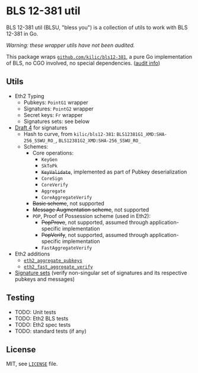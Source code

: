 # BLS 12-381 util

BLS 12-381 util (BLSU, "bless you") is a collection of utils to work with BLS 12-381 in Go.

*Warning: these wrapper utils have not been audited.*

This package wraps [`github.com/kilic/bls12-381`](https://github.com/kilic/bls12-381), 
a pure Go implementation of BLS, no CGO involved, no special dependencies. ([audit info](https://github.com/kilic/bls12-381/issues/19))

## Utils

- Eth2 Typing
  - Pubkeys: `PointG1` wrapper
  - Signatures: `PointG2` wrapper
  - Secret keys: `Fr` wrapper
  - Signatures sets: see below
- [Draft 4](https://datatracker.ietf.org/doc/html/draft-irtf-cfrg-bls-signature-04) for signatures
  - Hash to curve, from `kilic/bls12-381`: `BLS12381G1_XMD:SHA-
    256_SSWU_RO_`, `BLS12381G2_XMD:SHA-256_SSWU_RO_`
  - Schemes:
    - Core operations:
      - `KeyGen`
      - `SkToPk`
      - ~~`KeyValidate`~~, implemented as part of Pubkey deserialization
      - `CoreSign`
      - `CoreVerify`
      - `Aggregate`
      - `CoreAggregateVerify`
    - ~~Basic scheme~~, not supported
    - ~~Message Augmentation scheme~~, not supported
    - `POP`, Proof of Possession scheme (used in Eth2):
      - ~~PopProve~~, not supported, assumed through application-specific implementation
      - ~~PopVerify~~, not supported, assumed through application-specific implementation
      - `FastAggregateVerify`
- Eth2 additions
  - [`eth2_aggregate_pubkeys`](https://github.com/ethereum/eth2.0-specs/blob/dev/specs/altair/bls.md#eth2_aggregate_pubkeys)
  - [`eth2_fast_aggregate_verify`](https://github.com/ethereum/eth2.0-specs/blob/dev/specs/altair/bls.md#eth2_fast_aggregate_verify)
- [Signature sets](https://ethresear.ch/t/fast-verification-of-multiple-bls-signatures/5407) (verify non-singular set of signatures and its respective pubkeys and messages)

## Testing

- TODO: Unit tests
- TODO: Eth2 BLS tests
- TODO: Eth2 spec tests
- TODO: standard tests (if any)

## License

MIT, see [`LICENSE`](./LICENSE) file.
